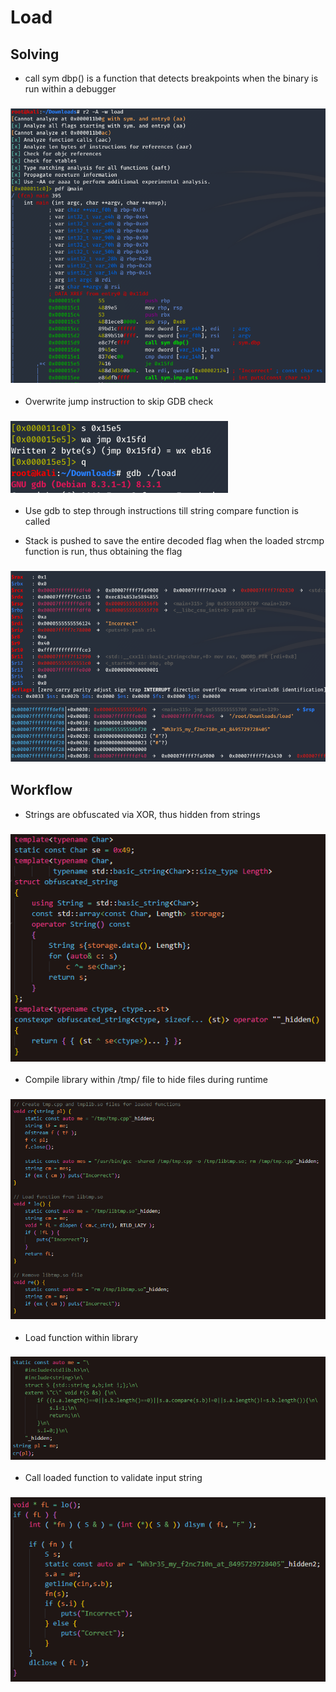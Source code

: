 # Load

## Solving

- call sym dbp() is a function that detects breakpoints when the binary is run within a debugger

### ![Decompiled binary](img/5.png)

- Overwrite jump instruction to skip GDB check

### ![Overwrite ASM Instruction](img/6.png)

- Use gdb to step through instructions till string compare function is called

- Stack is pushed to save the entire decoded flag when the loaded strcmp function is run, thus obtaining the flag

### ![Flag in Stack](img/7.png)

## Workflow

- Strings are obfuscated via XOR, thus hidden from strings

### ![Obfuscation technique](img/1.png)

- Compile library within /tmp/ file to hide files during runtime

### ![Creation, Load, and Removal of Compiled Libary](img/2.png)

- Load function within library

### ![Loaded Function Within Compiled Library](img/3.png)

- Call loaded function to validate input string

### ![Call Loaded Function](img/4.png)
